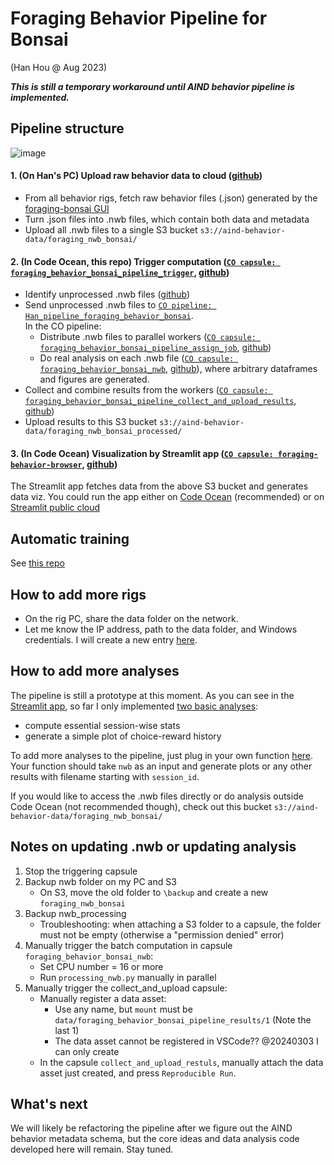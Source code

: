 # Foraging Behavior Pipeline for Bonsai
(Han Hou @ Aug 2023)

***This is still a temporary workaround until AIND behavior pipeline is implemented.***

## Pipeline structure

![image](https://github.com/AllenNeuralDynamics/aind-foraging-behavior-bonsai-trigger-pipeline/assets/24734299/99723ed4-8e11-4577-8278-36f7ff071ae1)

#### 1. (On Han's PC) Upload raw behavior data to cloud ([github](https://github.com/hanhou/code_cache/blob/master/sync_bonsai/behavior_pipeline_bonsai.py))
   - From all behavior rigs, fetch raw behavior files (.json) generated by the [foraging-bonsai GUI](https://github.com/AllenNeuralDynamics/dynamic-foraging-task)
   - Turn .json files into .nwb files, which contain both data and metadata
   - Upload all .nwb files to a single S3 bucket `s3://aind-behavior-data/foraging_nwb_bonsai/`
     
#### 2. (In Code Ocean, this repo) Trigger computation ([`CO capsule: foraging_behavior_bonsai_pipeline_trigger`](https://codeocean.allenneuraldynamics.org/capsule/9148690/), [github](https://github.com/AllenNeuralDynamics/aind-foraging-behavior-bonsai-trigger-pipeline/blob/main/code/run_capsule.py))
   - Identify unprocessed .nwb files ([github](https://github.com/AllenNeuralDynamics/aind-foraging-behavior-bonsai-trigger-pipeline/blob/c456dcf9bb5f37fc6c836b3a6a53f3c311aa4369/code/run_capsule.py#L31-L48))
   - Send unprocessed .nwb files to [`CO pipeline: Han_pipeline_foraging_behavior_bonsai`](https://codeocean.allenneuraldynamics.org/capsule/8633725/tree).<br>
   In the CO pipeline:
     - Distribute .nwb files to parallel workers ([`CO capsule: foraging_behavior_bonsai_pipeline_assign_job`](https://codeocean.allenneuraldynamics.org/capsule/0827783/tree), [github](https://github.com/AllenNeuralDynamics/aind-foraging-behavior-bonsai-assign-job))
     - Do real analysis on each .nwb file ([`CO capsule: foraging_behavior_bonsai_nwb`](https://codeocean.allenneuraldynamics.org/capsule/5625005/tree), [github](https://github.com/AllenNeuralDynamics/aind-foraging-behavior-bonsai-basic)), where arbitrary dataframes and figures are generated.
   - Collect and combine results from the workers ([`CO capsule: foraging_behavior_bonsai_pipeline_collect_and_upload_results`](https://codeocean.allenneuraldynamics.org/capsule/0579904/tree), [github](https://github.com/AllenNeuralDynamics/aind-foraging-behavior-bonsai-collect-results))
   - Upload results to this S3 bucket `s3://aind-behavior-data/foraging_nwb_bonsai_processed/`

#### 3. (In Code Ocean) Visualization by Streamlit app ([`CO capsule: foraging-behavior-browser`](https://codeocean.allenneuraldynamics.org/capsule/3373065/), [github](https://github.com/AllenNeuralDynamics/foraging-behavior-browser))
The Streamlit app fetches data from the above S3 bucket and generates data viz. You could run the app either on [Code Ocean](https://codeocean.allenneuraldynamics.org/cw/4eb53fe0-a03c-42bb-8c94-add41e78ba8d/proxy/8501/) (recommended) or on [Streamlit public cloud](https://foraging-behavior-browser.streamlit.app/Bonsai)

## Automatic training
See [this repo](https://github.com/AllenNeuralDynamics/aind-foraging-behavior-bonsai-automatic-training)

## How to add more rigs
- On the rig PC, share the data folder on the network.
- Let me know the IP address, path to the data folder, and Windows credentials. I will create a new entry [here](https://github.com/hanhou/code_cache/blob/51485cf3609fa49902a78e404c1f1b60837467e6/sync_bonsai/behavior_pipeline_bonsai.py#L19-L21).

## How to add more analyses
The pipeline is still a prototype at this moment. As you can see in the [Streamlit app](https://foraging-behavior-browser.streamlit.app/Bonsai), so far I only implemented [two basic analyses](https://github.com/AllenNeuralDynamics/aind-foraging-behavior-bonsai-basic/blob/e740865cf7c5ed9c649147156d8b2afada714249/code/process_nwbs.py#L181-L195): 
- compute essential session-wise stats
- generate a simple plot of choice-reward history
  
To add more analyses to the pipeline, just plug in your own function [here](https://github.com/AllenNeuralDynamics/aind-foraging-behavior-bonsai-basic/blob/e740865cf7c5ed9c649147156d8b2afada714249/code/process_nwbs.py#L181-L195). Your function should take `nwb` as an input and generate plots or any other results with filename starting with `session_id`.

If you would like to access the .nwb files directly or do analysis outside Code Ocean (not recommended though), check out this bucket `s3://aind-behavior-data/foraging_nwb_bonsai/`

## Notes on updating .nwb or updating analysis
1. Stop the triggering capsule
2. Backup nwb folder on my PC and S3
   - On S3, move the old folder to `\backup` and create a new `foraging_nwb_bonsai`
3. Backup nwb_processing
   - Troubleshooting: when attaching a S3 folder to a capsule, the folder must not be empty (otherwise a "permission denied" error)
4. Manually trigger the batch computation in capsule `foraging_behavior_bonsai_nwb`:
   - Set CPU number = 16 or more
   - Run `processing_nwb.py` manually in parallel
5. Manually trigger the collect_and_upload capsule:
   - Manually register a data asset:
      - Use any name, but `mount` must be `data/foraging_behavior_bonsai_pipeline_results/1` (Note the last 1)
      - The data asset cannot be registered in VSCode?? @20240303 I can only create 
   - In the capsule `collect_and_upload_restuls`, manually attach the data asset just created, and press `Reproducible Run`.

## What's next
We will likely be refactoring the pipeline after we figure out the AIND behavior metadata schema, but the core ideas and data analysis code developed here will remain. Stay tuned.
